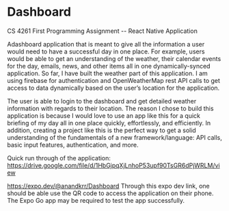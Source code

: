 # Dashboard
CS 4261 First Programming Assignment -- React Native Application

Adashboard application that is meant to give all the information a user would need to have a successful day in one place. For example, users would be able to get an understanding of the weather, their calendar events for the day, emails, news, and other items all in one dynamically-synced application. So far, I have built the weather part of this application. I am using firebase for authentication and OpenWeatherMap rest API calls to get access to data dynamically based on the user’s location for the application. 

The user is able to login to the dashboard and get detailed weather information with regards to their location. The reason I chose to build this application is because I would love to use an app like this for a quick briefing of my day all in one place quickly, effortlessly, and efficiently. In addition, creating a project like this is the perfect way to get a solid understanding of the fundamentals of a new framework/language: API calls, basic input features, authentication, and more. 

Quick run through of the application: https://drive.google.com/file/d/1HbGjpqXjLnhoP53upf90TsGR6dPjWRLM/view

https://expo.dev/@anandkrr/Dashboard
Through this expo dev link, one should be able use the QR code to access the application on their phone.
The Expo Go app may be required to test the app successfully. 
